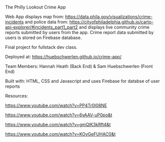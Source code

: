 The Philly Lookout Crime App

Web App displays map from: https://data.phila.gov/visualizations/crime-incidents
and police data from: https://cityofphiladelphia.github.io/carto-api-explorer/#incidents_part1_part2
and displays live community crime reports submitted by users from the app. 
Crime report data submitted by users is stored on Firebase database.

Final project for fullstack dev class. 

Deployed at: https://huebschwerlen.github.io/crime-app/

Team Members: Hannah Heath (Back End) & Sam Huebschwerlen (Front End)


Built with: HTML, CSS and Javascript and uses Firebase for databse of user reports


Resources: 

https://www.youtube.com/watch?v=PP4Tr0l08NE

https://www.youtube.com/watch?v=6yAAV-uP0po&t

https://www.youtube.com/watch?v=gmQlK3kRft4&t

https://www.youtube.com/watch?v=KOvGeFUHAC0&t
